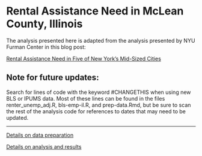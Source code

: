 # Rental Assistance Need in McLean County, Illinois

The analysis presented here is adapted from the analysis presented by NYU Furman Center in this blog post:

[Rental Assistance Need in Five of New York’s Mid-Sized Cities](https://furmancenter.org/thestoop/entry/rental-assistance-need-in-five-of-new-yorks-mid-sized-cities)

## Note for future updates:

Search for lines of code with the keyword #CHANGETHIS when using new BLS or IPUMS data. Most of these lines can be found in the files renter_unemp_adj.R, bls-emp-il.R, and prep-data.Rmd, but be sure to scan the rest of the analysis code for references to dates that may need to be updated.

--- 

[Details on data preparation](https://mcrpc.github.io/rental-assistance-mclean/docs/prep-data.html) 

[Details on analysis and results](https://mcrpc.github.io/rental-assistance-mclean/docs/analysis_moe-no_rep-100.html)
